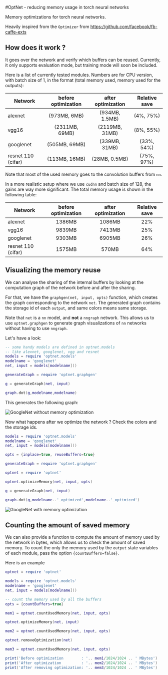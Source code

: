 #OptNet - reducing memory usage in torch neural networks

Memory optimizations for torch neural networks.

Heavily inspired from the `Optimizer` from https://github.com/facebook/fb-caffe-exts

## How does it work ?

It goes over the network and verify which buffers can be reused.
Currently, it only supports evaluation mode, but training mode will soon be included.

Here is a list of currently tested modules. Numbers are for CPU version, with batch size of 1, in the format (total memory used, memory used for the outputs):

| Network | before optimization | after optimization | Relative save |
| ------- | :--------: | :-------: | :------: |
|alexnet | (973MB, 6MB) | (934MB, 1.5MB) | (4%, 75%) |
|vgg16 | (2311MB, 69MB) | (2119MB, 31MB) | (8%, 55%) |
|googlenet | (505MB, 69MB) | (339MB, 31MB) | (33%, 54%) |
|resnet 110 (cifar)| (113MB, 16MB) | (28MB, 0.5MB) | (75%, 97%) |

Note that most of the used memory goes to the convolution buffers from `nn`.

In a more realistic setup where we use `cudnn` and batch size of 128, the gains are
way more significant. The total memory usage is shown in the following table:

| Network | before optimization | after optimization | Relative save |
| ------- | :--------: | :-------: | :------: |
|alexnet | 1386MB | 1086MB | 22% |
|vgg16 | 9839MB | 7413MB | 25% |
|googlenet | 9303MB | 6905MB | 26% |
|resnet 110 (cifar)| 1575MB | 570MB | 64% |

## Visualizing the memory reuse

We can analyse the sharing of the internal buffers by looking at the computation
graph of the network before and after the sharing.

For that, we have the `graphgen(net, input, opts)` function, which creates the
graph corresponding to the network `net`. The generated graph contains the storage
id of each `output`, and same colors means same storage.

Note that `net` is a `nn` model, and **not** a `nngraph` network. This allows us
to use `optnet.graphgen` to generate graph visualizations of `nn` networks without
having to use `nngraph`.

Let's have a look:

```lua
-- some handy models are defined in optnet.models
-- like alexnet, googlenet, vgg and resnet
models = require 'optnet.models'
modelname = 'googlenet'
net, input = models[modelname]()

generateGraph = require 'optnet.graphgen'

g = generateGraph(net, input)

graph.dot(g,modelname,modelname)
```

This generates the following graph:

![GoogleNet without memory optimization](doc/googlenet.gif)

Now what happens after we optimize the network ? Check the colors and the storage
ids.

```lua
models = require 'optnet.models'
modelname = 'googlenet'
net, input = models[modelname]()

opts = {inplace=true, reuseBuffers=true}

generateGraph = require 'optnet.graphgen'

optnet = require 'optnet'

optnet.optimizeMemory(net, input, opts)

g = generateGraph(net, input)

graph.dot(g,modelname..'_optimized',modelname..'_optimized')
```
![GoogleNet with memory optimization](doc/googlenet_optimized.gif)

## Counting the amount of saved memory

We can also provide a function to compute the amount of memory used by the network
in bytes, which allows us to check the amount of saved memory.
To count the only the memory used by the `output` state variables of each module, pass the option `{countBuffers=false}`.

Here is an example

```lua
optnet = require 'optnet'

models = require 'optnet.models'
modelname = 'googlenet'
net, input = models[modelname]()

-- count the memory used by all the buffers
opts = {countBuffers=true}

mem1 = optnet.countUsedMemory(net, input, opts)

optnet.optimizeMemory(net, input)

mem2 = optnet.countUsedMemory(net, input, opts)

optnet.removeOptimization(net)

mem3 = optnet.countUsedMemory(net, input, opts)

print('Before optimization        : '.. mem1/1024/1024 .. ' MBytes')
print('After optimization         : '.. mem2/1024/1024 .. ' MBytes')
print('After removing optimization: '.. mem3/1024/1024 .. ' MBytes')

```
